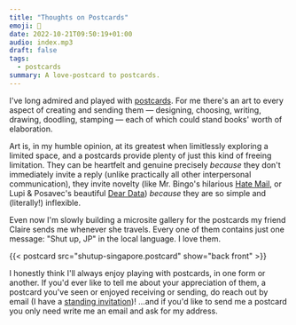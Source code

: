 ```yaml
---
title: "Thoughts on Postcards"
emoji: 📯
date: 2022-10-21T09:50:19+01:00
audio: index.mp3
draft: false
tags:
  - postcards
summary: A love-postcard to postcards.
---
```


I've long admired and played with [postcards](/tags/postcards). For me there's an art to every aspect of creating and sending them — designing, choosing, writing, drawing, doodling, stamping — each of which could stand books' worth of elaboration.

Art is, in my humble opinion, at its greatest when limitlessly exploring a limited space, and a postcards provide plenty of just this kind of freeing limitation. They can be heartfelt and genuine precisely _because_ they don't immediately invite a reply (unlike practically all other interpersonal communication), they invite novelty (like Mr. Bingo's hilarious [Hate Mail](https://mr.bingo/hate-mail-book/), or Lupi & Posavec's beautiful [Dear Data](https://www.dear-data.com/theproject)) _because_ they are so simple and (literally!) inflexible.

Even now I'm slowly building a microsite gallery for the postcards my friend Claire sends me whenever she travels. Every one of them contains just one message: "Shut up, JP" in the local language. I love them.

{{< postcard src="shutup-singapore.postcard" show="back front" >}}

I honestly think I'll always enjoy playing with postcards, in one form or another. If you'd ever like to tell me about your appreciation of them, a postcard you've seen or enjoyed receiving or sending, do reach out by email (I have a [standing invitation](/standing-invitation))! …and if you'd like to send me a postcard you only need write me an email and ask for my address.
